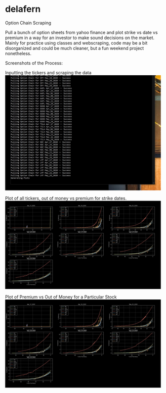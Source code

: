 # delafern
Option Chain Scraping

Pull a bunch of option sheets from yahoo finance and plot strike vs date vs premium in a way for an investor to make sound decisions on the market. Mainly for practice using classes and webscraping, code may be a bit disorganized and could be much cleaner, but a fun weekend project nonetheless.

Screenshots of the Process:

Inputting the tickers and scraping the data
![User Input](https://github.com/delafern/option-chain-scraping/blob/master/screencap2.JPG)

Plot of all tickers, out of money vs premium for strike dates.
![Master Graph](https://github.com/delafern/option-chain-scraping/blob/master/screencap4.JPG)

Plot of Premium vs Out of Money for a Particular Stock
![Plot of Premium vs Out of Money](https://github.com/delafern/option-chain-scraping/blob/master/screencap4.JPG)
